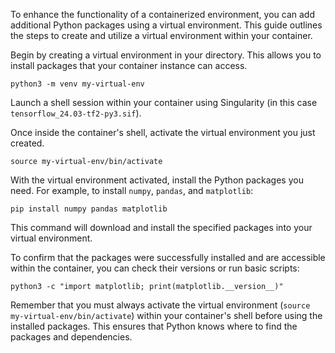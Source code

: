 To enhance the functionality of a containerized environment, you can add additional Python packages using a virtual environment. This guide outlines the steps to create and utilize a virtual environment within your container.

Begin by creating a virtual environment in your directory. This allows you to install packages that your container instance can access.

```
python3 -m venv my-virtual-env
```

Launch a shell session within your container using Singularity (in this case `tensorflow_24.03-tf2-py3.sif`).

<div class="show-on-ai-lab" style="display:none;" markdown="span">
    ```
    srun --pty singularity shell /ceph/container/tensorflow_24.03-tf2-py3.sif
    ```
</div>

<div class="show-on-ai-cloud" style="display:none;" markdown="span">
    ```
    srun --pty singularity shell tensorflow_24.03-tf2-py3.sif
    ```
</div>


Once inside the container's shell, activate the virtual environment you just created.

```
source my-virtual-env/bin/activate
```

With the virtual environment activated, install the Python packages you need. For example, to install `numpy`, `pandas`, and `matplotlib`:

```
pip install numpy pandas matplotlib
```

This command will download and install the specified packages into your virtual environment.

To confirm that the packages were successfully installed and are accessible within the container, you can check their versions or run basic scripts:

```
python3 -c "import matplotlib; print(matplotlib.__version__)"
```

Remember that you must always activate the virtual environment (`source my-virtual-env/bin/activate`) within your container's shell before using the installed packages. This ensures that Python knows where to find the packages and dependencies.